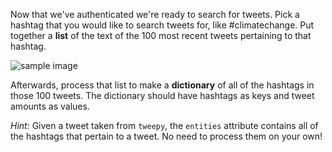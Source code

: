 Now that we've authenticated we're ready to search for tweets. Pick a hashtag that you would like to search tweets for, like #climatechange. Put together a **list** of the text of the 100 most recent tweets pertaining to that hashtag. 
 
![sample image](https://www.diggitmagazine.com/sites/default/files/styles/inline_image/public/Climate%20change%20photo_1.jpg?itok=2BfiKsqU)

Afterwards, process that list to make a **dictionary** of all of the hashtags in those 100 tweets. The dictionary should have hashtags as keys and tweet amounts as values.

*Hint:* Given a tweet taken from `tweepy`, the `entities` attribute contains all of the hashtags that pertain to a tweet. No need to process them on your own!
